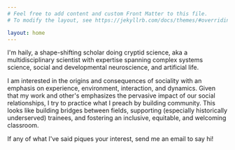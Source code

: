 ```yaml
---
# Feel free to add content and custom Front Matter to this file.
# To modify the layout, see https://jekyllrb.com/docs/themes/#overriding-theme-defaults

layout: home
---
```


I'm haily, a shape-shifting scholar doing cryptid science, aka a multidisciplinary scientist with expertise spanning complex systems science, social and developmental neuroscience, and artificial life.

I am interested in the origins and consequences of sociality with an emphasis on experience, environment, interaction, and dynamics. Given that my work and other's emphasizes the pervasive impact of our social relationships, I try to practice what I preach by building community. This looks like building bridges between fields, supporting (especially historically underserved) trainees, and fostering an inclusive, equitable, and welcoming classroom. 

If any of what I've said piques your interest, send me an email to say hi!
